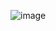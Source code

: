 ![image](https://github.com/yhrjfj/TODO_UI_Compose/assets/102893295/9d894474-53e2-440a-8f02-b8d5495debc4)
